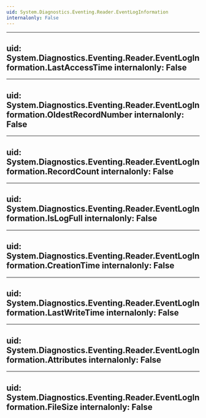 ```yaml
---
uid: System.Diagnostics.Eventing.Reader.EventLogInformation
internalonly: False
---
```


---
uid: System.Diagnostics.Eventing.Reader.EventLogInformation.LastAccessTime
internalonly: False
---

---
uid: System.Diagnostics.Eventing.Reader.EventLogInformation.OldestRecordNumber
internalonly: False
---

---
uid: System.Diagnostics.Eventing.Reader.EventLogInformation.RecordCount
internalonly: False
---

---
uid: System.Diagnostics.Eventing.Reader.EventLogInformation.IsLogFull
internalonly: False
---

---
uid: System.Diagnostics.Eventing.Reader.EventLogInformation.CreationTime
internalonly: False
---

---
uid: System.Diagnostics.Eventing.Reader.EventLogInformation.LastWriteTime
internalonly: False
---

---
uid: System.Diagnostics.Eventing.Reader.EventLogInformation.Attributes
internalonly: False
---

---
uid: System.Diagnostics.Eventing.Reader.EventLogInformation.FileSize
internalonly: False
---
